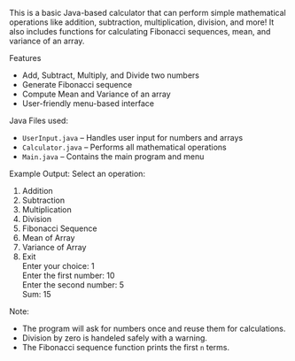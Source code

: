 This is a basic Java-based calculator that can perform simple mathematical operations like addition, subtraction, multiplication, division, and more! It also includes functions for calculating Fibonacci sequences, mean, and variance of an array.  

Features  
- Add, Subtract, Multiply, and Divide two numbers  
- Generate Fibonacci sequence  
- Compute Mean and Variance of an array  
- User-friendly menu-based interface  

Java Files used:  
- `UserInput.java` – Handles user input for numbers and arrays  
- `Calculator.java` – Performs all mathematical operations  
- `Main.java` – Contains the main program and menu  

Example Output:
Select an operation:  
1. Addition  
2. Subtraction  
3. Multiplication  
4. Division  
5. Fibonacci Sequence  
6. Mean of Array  
7. Variance of Array  
8. Exit  
Enter your choice: 1  
Enter the first number: 10  
Enter the second number: 5  
Sum: 15  

Note:
- The program will ask for numbers once and reuse them for calculations.  
- Division by zero is handeled safely with a warning.  
- The Fibonacci sequence function prints the first `n` terms. 
